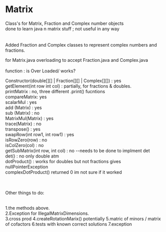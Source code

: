 # Matrix
Class's for Matrix, Fraction and Complex number objects</br>
done to learn java n matrix stuff ; not useful in any way</br>
</br>
</br>
Added Fraction and Complex classes to represent complex numbers and fractions.</br>



for Matrix.java overloading to accept Fraction.java and Complex.java
</br>
</br>
function    : is Over Loaded/ works?
</br>

Constructor(double[][] | Fraction[][] | Complex[][]) : yes</br>
getElement(int row int col) : partially, for fractions & doubles.</br>
printMatrix : no, three different .print() fucntions</br>
compareMatrix: yes</br>
scalarMul : yes</br>
add (Matrix) : yes</br>
sub (Matrix) : no</br>
MatrixMul(Matrix) : yes</br>
trace(Matrix) : no</br>
transpose() : yes</br>
swapRow(int row1, int row1) : yes</br>
isRowZero(row) : no</br>
isColZero(col) : no</br>
getSubMatrix(int row, int col) : no --needs to be done to implment det</br>
det()    : no only double atm</br>
dotProduct() : works for doubles but not fractions gives nullPointerException</br>
complexDotProduct() returned 0 im not sure if it worked</br>
</br>

</br>
Other things to do:</br>
</br>

1.the methods above.</br>
2.Exception for IllegalMatrixDimensions.</br>
3.cross prod
4.createRotationMarix() potentially
5.matric of minors / matrix of cofactors
6.tests with known correct solutions
7.exception


